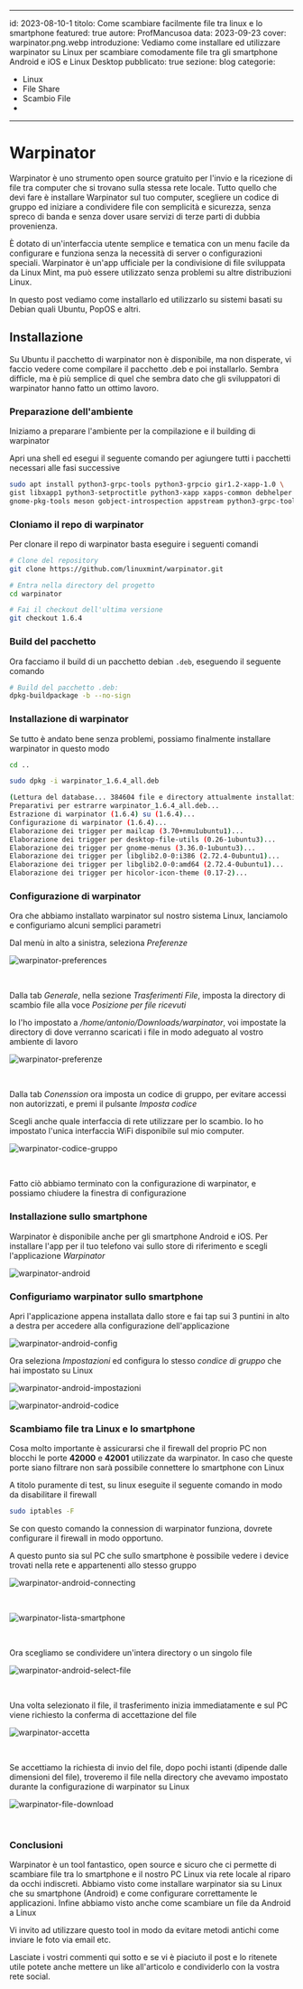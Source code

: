 
---
id: 2023-08-10-1
titolo: Come scambiare facilmente file tra linux e lo smartphone
featured: true
autore: ProfMancusoa
data: 2023-09-23
cover: warpinator.png.webp
introduzione: Vediamo come installare ed utilizzare warpinator su Linux per scambiare comodamente file tra gli smartphone Android e iOS e Linux Desktop
pubblicato: true
sezione: blog
categorie:
  - Linux
  - File Share
  - Scambio File
  - 
---

# Warpinator

Warpinator è uno strumento open source gratuito per l'invio e la ricezione di file tra computer che si trovano sulla stessa rete locale. 
Tutto quello che devi fare è installare Warpinator sul tuo computer, scegliere un codice di gruppo ed iniziare a condividere file con semplicità e sicurezza, senza spreco di banda e senza dover usare servizi di terze parti di dubbia provenienza.


È dotato di un'interfaccia utente semplice e tematica con un menu facile da configurare e funziona senza la necessità di server o configurazioni speciali. Warpinator è un'app ufficiale per la condivisione di file sviluppata da Linux Mint, ma può essere utilizzato senza problemi su altre distribuzioni Linux.

In questo post vediamo come installarlo ed utilizzarlo su sistemi basati su Debian quali Ubuntu, PopOS e altri.

## Installazione

Su Ubuntu il pacchetto di warpinator non è disponibile, ma non disperate, vi faccio vedere come compilare il pacchetto .deb e poi installarlo.
Sembra difficle, ma è più semplice di quel che sembra dato che gli sviluppatori di warpinator hanno fatto un ottimo lavoro.

### Preparazione dell'ambiente

Iniziamo a preparare l'ambiente per la compilazione e il building di warpinator

Apri una shell ed esegui il seguente comando per agiungere tutti i pacchetti necessari alle fasi successive

```bash
sudo apt install python3-grpc-tools python3-grpcio gir1.2-xapp-1.0 \
gist libxapp1 python3-setproctitle python3-xapp xapps-common debhelper dh-python \
gnome-pkg-tools meson gobject-introspection appstream python3-grpc-tools git
```

### Cloniamo il repo di warpinator

Per clonare il repo di warpinator basta eseguire i seguenti comandi

```bash
# Clone del repository
git clone https://github.com/linuxmint/warpinator.git

# Entra nella directory del progetto
cd warpinator

# Fai il checkout dell'ultima versione
git checkout 1.6.4
```

### Build del pacchetto

Ora facciamo il build di un pacchetto debian `.deb`, eseguendo il seguente comando

```bash
# Build del pacchetto .deb:
dpkg-buildpackage -b --no-sign
```

### Installazione di warpinator

Se tutto è andato bene senza problemi, possiamo finalmente installare warpinator in questo modo

```bash
cd ..

sudo dpkg -i warpinator_1.6.4_all.deb

(Lettura del database... 384604 file e directory attualmente installati.)
Preparativi per estrarre warpinator_1.6.4_all.deb...
Estrazione di warpinator (1.6.4) su (1.6.4)...
Configurazione di warpinator (1.6.4)...
Elaborazione dei trigger per mailcap (3.70+nmu1ubuntu1)...
Elaborazione dei trigger per desktop-file-utils (0.26-1ubuntu3)...
Elaborazione dei trigger per gnome-menus (3.36.0-1ubuntu3)...
Elaborazione dei trigger per libglib2.0-0:i386 (2.72.4-0ubuntu1)...
Elaborazione dei trigger per libglib2.0-0:amd64 (2.72.4-0ubuntu1)...
Elaborazione dei trigger per hicolor-icon-theme (0.17-2)...
```

### Configurazione di warpinator

Ora che abbiamo installato warpinator sul nostro sistema Linux, lanciamolo e configuriamo alcuni semplici parametri

Dal menù in alto a sinistra, seleziona *Preferenze*

![warpinator-preferences](/img/posts/come-scambiare-facilmente-file-tra-linux-e-lo-smartphone/warpinator-preferenze.png.webp)

<br>

Dalla tab *Generale*, nella sezione *Trasferimenti File*, imposta la directory di scambio file alla voce *Posizione per file ricevuti*

Io l'ho impostato a */home/antonio/Downloads/warpinator*, voi impostate la directory di dove verranno scaricati i file in modo adeguato al vostro ambiente di lavoro

![warpinator-preferenze](/img/posts/come-scambiare-facilmente-file-tra-linux-e-lo-smartphone/warpinator-download-dir.png.webp)

<br>

Dalla tab *Conenssion* ora imposta un codice di gruppo, per evitare accessi non autorizzati, e premi il pulsante *Imposta codice*

Scegli anche quale interfaccia di rete utilizzare per lo scambio. Io ho impostato l'unica interfaccia WiFi disponibile sul mio computer.

![warpinator-codice-gruppo](/img/posts/come-scambiare-facilmente-file-tra-linux-e-lo-smartphone/warpinator-codice-gruppo.png.webp)

<br>

Fatto ciò abbiamo terminato con la configurazione di warpinator, e possiamo chiudere la finestra di configurazione

### Installazione sullo smartphone

Warpinator è disponibile anche per gli smartphone Android e iOS. Per installare l'app per il tuo telefono vai sullo store di riferimento e scegli l'applicazione *Warpinator*

![warpinator-android](/img/posts/come-scambiare-facilmente-file-tra-linux-e-lo-smartphone/warpinator-android.png.webp)

### Configuriamo warpinator sullo smartphone

Apri l'applicazione appena installata dallo store e fai tap sui 3 puntini in alto a destra per accedere alla configurazione dell'applicazione

![warpinator-android-config](/img/posts/come-scambiare-facilmente-file-tra-linux-e-lo-smartphone/warpinator-android-config.png.webp)

Ora seleziona *Impostazioni* ed configura lo stesso *condice di gruppo* che hai impostato su Linux

![warpinator-android-impostazioni](/img/posts/come-scambiare-facilmente-file-tra-linux-e-lo-smartphone/warpinator-android-impostazioni.png.webp)


![warpinator-android-codice](/img/posts/come-scambiare-facilmente-file-tra-linux-e-lo-smartphone/warpinator-android-codice.png.webp)


### Scambiamo file tra Linux e lo smartphone

Cosa molto importante è assicurarsi che il firewall del proprio PC non blocchi le porte **42000** e **42001** utilizzate da warpinator.
In caso che queste porte siano filtrare non sarà possibile connettere lo smartphone con Linux

A titolo puramente di test, su linux eseguite il seguente comando in modo da disabilitare il firewall

```bash
sudo iptables -F
```

Se con questo comando la connession di warpinator funziona, dovrete configurare il firewall in modo opportuno.

A questo punto sia sul PC che sullo smartphone è possibile vedere i device trovati nella rete e appartenenti allo stesso gruppo


![warpinator-android-connecting](/img/posts/come-scambiare-facilmente-file-tra-linux-e-lo-smartphone/warpinator-android-connecting.png.webp)

<br>

![warpinator-lista-smartphone](/img/posts/come-scambiare-facilmente-file-tra-linux-e-lo-smartphone/warpinator-lista-smartphone.png.webp)

<br>

Ora scegliamo se condividere un'intera directory o un singolo file

![warpinator-android-select-file](/img/posts/come-scambiare-facilmente-file-tra-linux-e-lo-smartphone/warpinator-android-select-file.png.webp)

<br>

Una volta selezionato il file, il trasferimento inizia immediatamente e sul PC viene richiesto la conferma di accettazione del file


![warpinator-accetta](/img/posts/come-scambiare-facilmente-file-tra-linux-e-lo-smartphone/warpinator-accetta.png.webp)

<br>

Se accettiamo la richiesta di invio del file, dopo pochi istanti (dipende dalle dimensioni del file), troveremo il file nella directory che avevamo impostato durante la configurazione di warpinator su Linux

![warpinator-file-download](/img/posts/come-scambiare-facilmente-file-tra-linux-e-lo-smartphone/warpinator-file-download.png.webp)

<br>

### Conclusioni

Warpinator è un tool fantastico, open source e sicuro che ci permette di scambiare file tra lo smartphone e il nostro PC Linux via rete locale al riparo da occhi indiscreti.
Abbiamo visto come installare warpinator sia su Linux che su smartphone (Android) e come configurare correttamente le applicazioni.
Infine abbiamo visto anche come scambiare un file da Android a Linux

Vi invito ad utilizzare questo tool in modo da evitare metodi antichi come inviare le foto via email etc.

Lasciate i vostri commenti qui sotto e se vi è piaciuto il post e lo ritenete utile potete anche mettere un like all'articolo e condividerlo con la vostra rete social.
